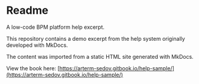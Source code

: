 # Readme

A low-code BPM platform help excerpt.

This repository contains a demo excerpt from the help system originally developed with MkDocs.

The content was imported from a static HTML site generated with MkDocs.

View the book here: [https://arterm-sedov.gitbook.io/help-sample/](https://arterm-sedov.gitbook.io/help-sample/)
